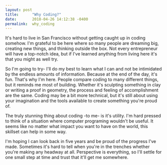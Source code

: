 ```yaml
---
layout: post
title:      "Why Coding?"
date:       2018-04-26 14:12:38 -0400
permalink:  why_coding
---
```



It's hard to live in San Francisco without getting caught up in coding somehow. I'm grateful to be here where so many people are dreaming big, creating new things, and thinking outside the box. Not every entrepreneur will have a top-notch idea, but if I've learned anything from living here it's that you might as well try. 

So I'm going to try- I'll do my best to learn what I can and not be intimidated by the endless amounts of information. Because at the end of the day, it's fun. That's why I'm here. People compare coding to many different things, but it reminds me most of building. Whether it's sculpting something in clay or writing a proof in geometry, the process and feeling of accomplishment are the same. Coding may be a bit more technical, but it's still about using your imagination and the tools available to create something you're proud of. 

The truly stunning thing about coding -to me- is it's utility. I'm hard pressed to think of a situation where computer programing wouldn't be useful. It seems like no matter what impact you want to have on the world, this skillset can help in some way. 

I'm hoping I can look back in five years and be proud of the progress I've made. Sometimes it's hard to tell when you're in the trenches whether you're making any headway at all. Perspective is everything, so I'll settle for one small step at time and trust that it'll get me somewhere. 


